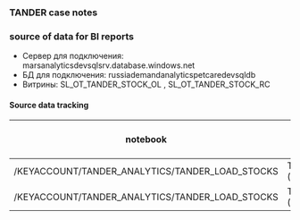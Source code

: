 ### TANDER case notes
### source of data for BI reports
* Сервер для подключения: marsanalyticsdevsqlsrv.database.windows.net
* БД для подключения: russiademandanalyticspetcaredevsqldb
* Витрины:  SL_OT_TANDER_STOCK_OL , SL_OT_TANDER_STOCK_RC


####  Source data tracking
notebook | Sorce data |Source Data type| Target Data type | Data storage name | Database
--|--|--|--|--|--
/KEYACCOUNT/TANDER_ANALYTICS/TANDER_LOAD_STOCKS | TANDER_ANALYTICS_STOCK_RC_ADLS_DS (OUTPUT/RUSSIA_DEMAND_ANALYTICS_PETCARE/TANDER_ANALYTICS/TNDR_STOCK_RC.PARQUET) | FS | DB | TANDER_ANALYTICS_STOCK_RC_SQLDB_DS | [dbo].[SL_OT_TANDER_STOCK_RC]
/KEYACCOUNT/TANDER_ANALYTICS/TANDER_LOAD_STOCKS | TANDER_ANALYTICS_STOCK_OL_ADLS_DS (OUTPUT/RUSSIA_DEMAND_ANALYTICS_PETCARE/TANDER_ANALYTICS/TNDR_STOCK_TT.PARQUET) | FS | DB | TANDER_ANALYTICS_STOCK_OL_SQLDB_DS | [dbo].[SL_OT_TANDER_STOCK_OL]
